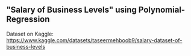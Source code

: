 ## "Salary of Business Levels" using Polynomial-Regression
Dataset on Kaggle: https://www.kaggle.com/datasets/taseermehboob9/salary-dataset-of-business-levels
